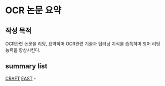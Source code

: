 # OCR 논문 요약
## 작성 목적
OCR관련 논문을 리딩, 요약하며 OCR관련 기술과 딥러닝 지식을 습득하며 영어 리딩 능력을 향상시킨다.

## summary list
[CRAFT](CRAFT.md)
[EAST](EAST.md) - 
